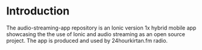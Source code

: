<div class="page-header">
  <h1  id="page-title">Introduction</h1>
</div>

The audio-streaming-app repository is an Ionic version 1x hybrid mobile app
showcasing the the use of Ionic and audio streaming as an open source project.
The app is produced and used by 24hourkirtan.fm radio.
